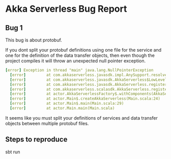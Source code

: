 # Akka Serverless Bug Report
## Bug 1

This bug is about protobuf.

If you dont split your protobuf definitions using
one file for the service and one for the definition of the 
data transfer objects, then even though the project compiles
it will throw an unexpected null pointer exception.


```yaml
[error] Exception in thread "main" java.lang.NullPointerException
  [error]         at com.akkaserverless.javasdk.impl.AnySupport.resolveServiceDescriptor(AnySupport.scala:337)
  [error]         at com.akkaserverless.javasdk.AkkaServerless$LowLevelRegistration.registerEventSourcedEntity(AkkaServerless.java:88)
  [error]         at com.akkaserverless.javasdk.AkkaServerless.register(AkkaServerless.java:318)
  [error]         at com.akkaserverless.scalasdk.AkkaServerless.register(AkkaServerless.scala:134)
  [error]         at actor.AkkaServerlessFactory$.withComponents(AkkaServerlessFactory.scala:31)
  [error]         at actor.Main$.createAkkaServerless(Main.scala:24)
  [error]         at actor.Main$.main(Main.scala:29)
  [error]         at actor.Main.main(Main.scala)

```

It seems like you must split your definitions of 
services and data transfer objects between multiple 
protobuf files.

## Steps to reproduce

sbt run
